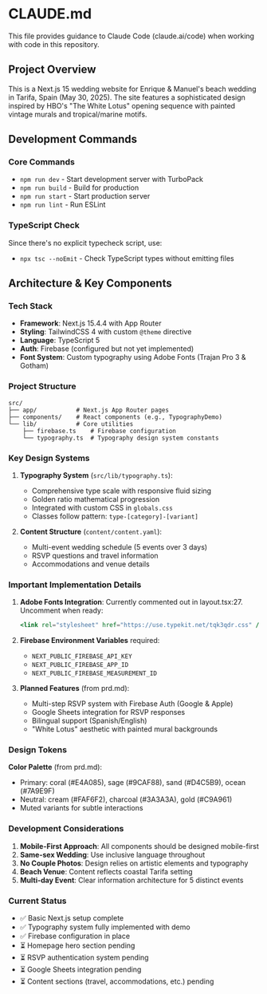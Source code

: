 # CLAUDE.md

This file provides guidance to Claude Code (claude.ai/code) when working with code in this repository.

## Project Overview

This is a Next.js 15 wedding website for Enrique & Manuel's beach wedding in Tarifa, Spain (May 30, 2025). The site features a sophisticated design inspired by HBO's "The White Lotus" opening sequence with painted vintage murals and tropical/marine motifs.

## Development Commands

### Core Commands
- `npm run dev` - Start development server with TurboPack
- `npm run build` - Build for production
- `npm run start` - Start production server
- `npm run lint` - Run ESLint

### TypeScript Check
Since there's no explicit typecheck script, use:
- `npx tsc --noEmit` - Check TypeScript types without emitting files

## Architecture & Key Components

### Tech Stack
- **Framework**: Next.js 15.4.4 with App Router
- **Styling**: TailwindCSS 4 with custom `@theme` directive
- **Language**: TypeScript 5
- **Auth**: Firebase (configured but not yet implemented)
- **Font System**: Custom typography using Adobe Fonts (Trajan Pro 3 & Gotham)

### Project Structure
```
src/
├── app/           # Next.js App Router pages
├── components/    # React components (e.g., TypographyDemo)
└── lib/           # Core utilities
    ├── firebase.ts    # Firebase configuration
    └── typography.ts  # Typography design system constants
```

### Key Design Systems

1. **Typography System** (`src/lib/typography.ts`):
   - Comprehensive type scale with responsive fluid sizing
   - Golden ratio mathematical progression
   - Integrated with custom CSS in `globals.css`
   - Classes follow pattern: `type-[category]-[variant]`

2. **Content Structure** (`content/content.yaml`):
   - Multi-event wedding schedule (5 events over 3 days)
   - RSVP questions and travel information
   - Accommodations and venue details

### Important Implementation Details

1. **Adobe Fonts Integration**: Currently commented out in layout.tsx:27. Uncomment when ready:
   ```jsx
   <link rel="stylesheet" href="https://use.typekit.net/tqk3qdr.css" />
   ```

2. **Firebase Environment Variables** required:
   - `NEXT_PUBLIC_FIREBASE_API_KEY`
   - `NEXT_PUBLIC_FIREBASE_APP_ID`
   - `NEXT_PUBLIC_FIREBASE_MEASUREMENT_ID`

3. **Planned Features** (from prd.md):
   - Multi-step RSVP system with Firebase Auth (Google & Apple)
   - Google Sheets integration for RSVP responses
   - Bilingual support (Spanish/English)
   - "White Lotus" aesthetic with painted mural backgrounds

### Design Tokens

**Color Palette** (from prd.md):
- Primary: coral (#E4A085), sage (#9CAF88), sand (#D4C5B9), ocean (#7A9E9F)
- Neutral: cream (#FAF6F2), charcoal (#3A3A3A), gold (#C9A961)
- Muted variants for subtle interactions

### Development Considerations

1. **Mobile-First Approach**: All components should be designed mobile-first
2. **Same-sex Wedding**: Use inclusive language throughout
3. **No Couple Photos**: Design relies on artistic elements and typography
4. **Beach Venue**: Content reflects coastal Tarifa setting
5. **Multi-day Event**: Clear information architecture for 5 distinct events

### Current Status

- ✅ Basic Next.js setup complete
- ✅ Typography system fully implemented with demo
- ✅ Firebase configuration in place
- ⏳ Homepage hero section pending
- ⏳ RSVP authentication system pending
- ⏳ Google Sheets integration pending
- ⏳ Content sections (travel, accommodations, etc.) pending